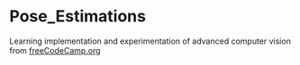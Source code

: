 # Pose_Estimations
Learning implementation and experimentation of advanced computer vision from [freeCodeCamp.org](https://www.youtube.com/watch?v=01sAkU_NvOY)
